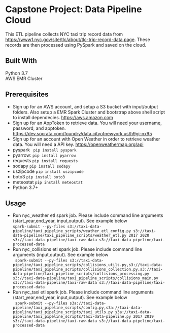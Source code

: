 
# Capstone Project: Data Pipeline Cloud
This ETL pipeline collects NYC taxi trip record data from https://www1.nyc.gov/site/tlc/about/tlc-trip-record-data.page. These records are then processed using PySpark and saved on the cloud.

## Built With
Python 3.7\
AWS EMR Cluster

## Prerequisites
* Sign up for an AWS account, and setup a S3 bucket with input/output folders. Also setup a EMR Spark Cluster and bootstrap above shell script to install dependecies.
https://aws.amazon.com
* Sign up for an AppToken to retrieve data. You will need your username, password, and apptoken.
https://dev.socrata.com/foundry/data.cityofnewyork.us/h9gi-nx95
* Sign up for an account with Open Weather in order to retrieve weather data. You will need a API key.
https://openweathermap.org/api
* pyspark
``` pip install pyspark```
* pyarrow: 
```pip install pyarrow```
* requests
```pip install requests```
* sodapy
```pip install sodapy```
* uszipcode
```pip install uszipcode```
* boto3
```pip install boto3```
* meteostat
```pip install meteostat```
* Python 3.7+


## Usage
* Run nyc_weather etl spark job. Please include command line arguments (start_year,end_year, input,output). See example below\
```spark-submit --py-files s3://taxi-data-pipeline/taxi_pipeline_scripts/weather_etl_config.py s3://taxi-data-pipeline/taxi_pipeline_scripts/weather_etl.py 2017 2020 s3://taxi-data-pipeline/taxi-raw-data s3://taxi-data-pipeline/taxi-processed-data```
* Run nyc_collisions etl spark job. Please include command line arguments (input,output). See example below\
``` spark-submit --py-files s3://taxi-data-pipeline/taxi_pipeline_scripts/collisions_utils.py,s3://taxi-data-pipeline/taxi_pipeline_scripts/collisions_collection.py,s3://taxi-data-pipeline/taxi_pipeline_scripts/collisions_processing.py s3://taxi-data-pipeline/taxi_pipeline_scripts/collisions_main.py s3://taxi-data-pipeline/taxi-raw-data s3://taxi-data-pipeline/taxi-processed-data```
* Run nyc_taxi etl spark job. Please include command line arguments (start_year,end_year, input,output). See example below\
``` spark-submit --py-files s3a://taxi-data-pipeline/taxi_pipeline_scripts/config.py,s3a://taxi-data-pipeline/taxi_pipeline_scripts/taxi_utils.py s3a://taxi-data-pipeline/taxi_pipeline_scripts/taxi-data-pipeline.py 2017 2019 s3://taxi-data-pipeline/taxi-raw-data s3://taxi-data-pipeline/taxi-processed-data```
